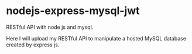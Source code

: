# nodejs-express-mysql-jwt
RESTful API with node js and mysql.

Here I will upload my RESTful API to manipulate a hosted MySQL database created by express js.
